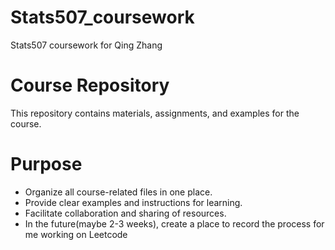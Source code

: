 # Stats507_coursework
Stats507 coursework for Qing Zhang

# Course Repository
This repository contains materials, assignments, and examples for the course. 

# Purpose
- Organize all course-related files in one place.
- Provide clear examples and instructions for learning.
- Facilitate collaboration and sharing of resources.
- In the future(maybe 2-3 weeks), create a place to record the process for me working on Leetcode
